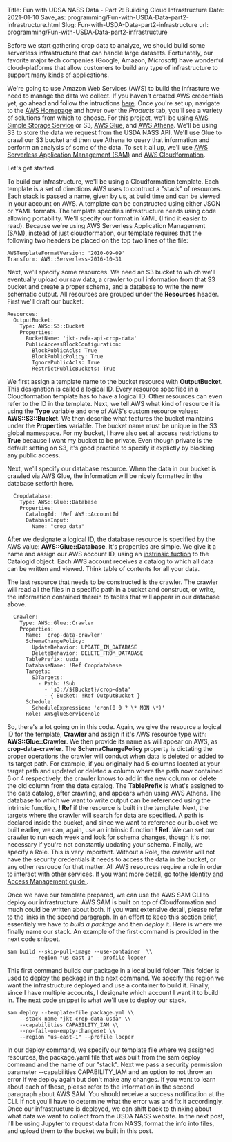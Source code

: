 Title: Fun with UDSA NASS Data - Part 2: Building Cloud Infrastructure
Date: 2021-01-10
Save_as: programming/Fun-with-USDA-Data-part2-infrastructure.html
Slug: Fun-with-USDA-Data-part2-infrastructure
url: programming/Fun-with-USDA-Data-part2-infrastructure

Before we start gathering crop data to analyze, we should build some serverless infrastructure that can handle large datasets. Fortunately, our favorite major tech companies (Google, Amazon, Microsoft) have wonderful cloud-platforms that allow customers to build any type of infrastructure to support many kinds of applications.

We're going to use Amazon Web Services (AWS) to build the infrasture we need to manage the data we collect. If you haven't created AWS credentials yet, go ahead and follow the intructions <a href="https://portal.aws.amazon.com/billing/signup#/start" class="inlinelink">here</a>. Once you're set up, navigate to the <a href="https://aws.amazon.com" class="inlinelink">AWS Homepage</a> and hover over the *Products* tab, you'll see a variety of solutions from which to choose. For this project, we'll be using <a href="https://aws.amazon.com/s3" class="inlinelink">AWS Simple Storage Service</a> or S3, <a href="https://aws.amazon.com/glue/?nc2=h_ql_prod_an_glu&whats-new-cards.sort-by=item.additionalFields.postDateTime&whats-new-cards.sort-order=desc" class="inlinelink">AWS Glue</a>, and <a href="https://aws.amazon.com/athena/?nc2=h_ql_prod_an_ath&whats-new-cards.sort-by=item.additionalFields.postDateTime&whats-new-cards.sort-order=desc" class="inlinelink">AWS Athena</a>. We'll be using S3 to store the data we request from the USDA NASS API. We'll use Glue to crawl our S3 bucket and then use Athena to query that information and perform an analysis of some of the data. To set it all up, we'll use <a href="https://docs.aws.amazon.com/serverless-application-model/?id=docs_gateway" class="inlinelink">AWS Serverless Application Management (SAM)</a> and <a href="https://aws.amazon.com/cloudformation/?nc2=h_ql_prod_mg_cfA" class="inlinelink">AWS Cloudformation</a>.

Let's get started.

To build our infrastructure, we'll be using a Cloudformation template. Each template is a set of directions AWS uses to contruct a "stack" of resources. Each stack is passed a name, given by us, at build time and can be viewed in your account on AWS. A template can be constructed using either JSON or YAML formats. The template specifies infrastructure needs using code allowing portability. We'll specify our format in YAML (I find it easier to read). Because we're using AWS Serverless Application Management (SAM), instead of just cloudformation, our template requires that the following two headers be placed on the top two lines of the file:
<pre class="setpre">
<code class="aws-infrastructure-code"><span class="infra-variable">AWSTemplateFormatVersion</span><span class="colon">:</span><span class="infra-string-value"> '2010-09-09'</span>
<span class="infra-variable">Transform</span><span class="colon">:</span><span class="infra-noq-string-value"> AWS::Serverless-2016-10-31</span></code>
</pre>

Next, we'll specify some resources. We need an S3 bucket to which we'll eventually upload our raw data, a crawler to pull information from that S3 bucket and create a proper schema, and a database to write the new schematic output. All resources are grouped under the **Resources** header. First we'll draft our bucket:

<pre class="setpre">
<code class="aws-infrastructure-code"><span class="infra-variable">Resources</span><span class="colon">:</span>
  <span class="infra-variable">OutputBucket</span><span class="colon">:</span>
    <span class="infra-variable">Type</span><span class="colon">:</span><span class="infra-noq-string-value"> AWS::S3::Bucket</span>
    <span class="infra-variable">Properties</span><span class="colon">:</span>
      <span class="infra-variable">BucketName</span><span class="colon">:</span><span class="infra-string-value"> 'jkt-usda-api-crop-data'</span>
      <span class="infra-variable">PublicAccessBlockConfiguration</span><span class="colon">:</span>
        <span class="infra-variable">BlockPublicAcls</span><span class="colon">:</span><span class="infra-noq-string-value"> True</span>
        <span class="infra-variable">BlockPublicPolicy</span><span class="colon">:</span><span class="infra-noq-string-value"> True</span>
        <span class="infra-variable">IgnorePublicAcls</span><span class="colon">:</span><span class="infra-noq-string-value"> True</span>
        <span class="infra-variable">RestrictPublicBuckets</span><span class="colon">:</span><span class="infra-noq-string-value"> True</span></code></pre>

We first assign a template name to the bucket resource with **OutputBucket**. This designation is called a logical ID. Every resource specified in a Cloudformation template has to have a logical ID. Other resources can even refer to the ID in the template. Next, we tell AWS what kind of resource it is using the **Type** variable and one of AWS's custom resource values: **AWS::S3::Bucket**. We then describe what features the bucket maintains under the **Properties** variable. The bucket name must be unique in the S3 global namespace. For my bucket, I have also set all access restrictions to **True** because I want my bucket to be private. Even though private is the default setting on S3, it's good practice to specify it explictly by blocking any public access.

Next, we'll specify our database resource. When the data in our bucket is crawled via AWS Glue, the information will be nicely formatted in the database setforth here. 
<pre class="setpre">
<code class="aws-infrastructure-code">  <span class="infra-variable">Cropdatabase</span><span class="colon">:</span>
    <span class="infra-variable">Type</span><span class="colon">:</span><span class="infra-noq-string-value"> AWS::Glue::Database</span>
    <span class="infra-variable">Properties</span><span class="colon">:</span>
      <span class="infra-variable">CatalogId</span><span class="colon">:</span><span class="aws-intrinsic-func"> !Ref</span><span class="infra-noq-string-value"> AWS::AccountId </span>
      <span class="infra-variable">DatabaseInput</span><span class="colon">:</span>
        <span class="infra-variable">Name</span><span class="colon">:</span><span class="infra-string-value"> "crop_data"</span></code></pre>

After we designate a logical ID, the database resource is specified by the AWS value: **AWS::Glue::Database**. It's properties are simple. We give it a name and assign our AWS account ID, using an <a href="https://docs.aws.amazon.com/AWSCloudFormation/latest/UserGuide/intrinsic-function-reference-ref.html" class="inlinelink">instrinsic fuction</a> to the CatalogId object. Each AWS account receives a catalog to which all data can be written and viewed. Think table of contents for all your data.

The last resource that needs to be constructed is the crawler. The crawler will read all the files in a specific path in a bucket and construct, or write, the information contained therein to tables that will appear in our database above.
<pre class="setpre">
<code class="aws-infrastructure-code">  <span class="infra-variable">Crawler</span><span class="colon">:</span>
    <span class="infra-variable">Type</span><span class="colon">:</span><span class="infra-noq-string-value"> AWS::Glue::Crawler</span>
    <span class="infra-variable">Properties</span><span class="colon">:</span>
      <span class="infra-variable">Name</span><span class="colon">:</span><span class="infra-string-value"> 'crop-data-crawler' </span>
      <span class="infra-variable">SchemaChangePolicy</span><span class="colon">:</span>
        <span class="infra-variable">UpdateBehavior</span><span class="colon">:</span><span class="infra-noq-string-value"> UPDATE_IN_DATABASE</span>
        <span class="infra-variable">DeleteBehavior</span><span class="colon">:</span><span class="infra-noq-string-value"> DELETE_FROM_DATABASE</span>
      <span class="infra-variable">TablePrefix</span><span class="colon">:</span><span class="infra-noq-string-value"> usda_</span>
      <span class="infra-variable">DatabaseName</span><span class="colon">:</span><span class="aws-intrinsic-func"> !Ref</span><span class="infra-noq-string-value"> Cropdatabase</span>
      <span class="infra-variable">Targets</span><span class="colon">:</span>
        <span class="infra-variable">S3Targets</span><span class="colon">:</span>
          <span class="infra-list-dash">-</span><span class="infra-variable"> Path</span><span class="colon">:</span><span class="aws-intrinsic-func"> !Sub</span>
            <span class="infra-list-dash">-</span><span class="infra-string-value"> 's3://${Bucket}/crop-data'</span>
            <span class="infra-list-dash">-</span><span class="colon"> { </span><span class="infra-variable">Bucket</span><span class="colon">:</span><span class="infra-noq-string-value"> !Ref OutputBucket</span><span class="colon"> }</span>
      <span class="infra-variable">Schedule</span><span class="colon">:</span>
        <span class="infra-variable">ScheduleExpression</span><span class="colon">:</span><span class="infra-string-value"> 'cron(0 0 ? \* MON \*)'</span>
      <span class="infra-variable">Role</span><span class="colon">:</span><span class="infra-noq-string-value"> AWSglueServiceRole</span></code></pre>

So, there's a lot going on in this code. Again, we give the resource a logical ID for the template, **Crawler** and assign it it's AWS resource type with: **AWS::Glue::Crawler**. We then provide its name as will appear on AWS, as **crop-data-crawler**. The **SchemaChangePolicy** property is dictating the proper operations the crawler will conduct when data is deleted or added to its target path. For example, if you originally had 5 columns located at your target path and updated or deleted a column where the path now contained 6 or 4 respectively, the crawler knows to add in the new column or delete the old column from the data catalog. The **TablePrefix** is what's assigned to the data catalog, after crawling, and appears when using AWS Athena. The database to which we want to write output can be referenced using the intrinsic function, **\! Ref** if the resource is built in the template. Next, the targets where the crawler will search for data are specified. A path is declared inside the bucket, and since we want to reference our bucket we built earlier, we can, again, use an intrinsic function **\! Ref**. We can set our crawler to run each week and look for schema changes, though it's not necessary if you're not constantly updating your schema. Finally, we specify a Role. This is very important. Without a Role, the crawler will not have the security credentials it needs to access the data in the bucket, or any other resrouce for that matter. All AWS resources require a role in order to interact with other services. If you want more detail, go to<a href="https://docs.aws.amazon.com/IAM/latest/UserGuide/id_roles.html" class="inlinelink">the Identity and Access Management guide.</a>.

Once we have our template prepared, we can use the AWS SAM CLI to deploy our infrastructure. AWS SAM is built on top of Cloudformation and much could be written about both. If you want extensive detail, please refer to the links in the second paragraph. In an effort to keep this section brief, essentialy we have to *build a package* and then *deploy* it. Here is where we finally name our stack. An example of the first command is provided in the next code snippet.
<pre class="setpre">
<code class="aws-infrastructure-code"><span class="commandline-code">sam build --skip-pull-image --use-container  \\</span>
		<span class="commandline-code">--region "us-east-1" --profile lopcer</span></code></pre>

This first command builds our package in a local build folder. This folder is used to deploy the package in the next command. We specify the region we want the infrastructure deployed and use a container to build it. Finally, since I have multiple accounts, I designate which account I want it to build in. The next code snippet is what we'll use to deploy our stack.

<pre class="setpre">
<code class="aws-infrastructure-code"><span class="commandline-code">sam deploy --template-file package.yml \\</span>
	<span class="commandline-code">--stack-name "jkt-crop-data-usda" \\</span>
	<span class="commandline-code">--capabilities CAPABILITY_IAM \\</span>
	<span class="commandline-code">--no-fail-on-empty-changeset \\</span> 
	<span class="commandline-code">--region "us-east-1" --profile locper</span></code></pre>

In our deploy command, we specify our template file where we assigned resources, the package.yaml file that was built from the sam deploy command and the name of our "stack". Next we pass a security permission parameter --capabilities CAPABILITY_IAM and an option to not throw an error if we deploy again but don't make any changes. If you want to learn about each of these, please refer to the information in the second paragraph about AWS SAM. You should receive a success notification at the CLI. If not you'll have to determine what the error was and fix it accordingly. Once our infrastructure is deployed, we can shift back to thinking about what data we want to collect from the USDA NASS website. In the next post, I'll be using Jupyter to request data from NASS, format the info into files, and upload them to the bucket we built in this post. 




